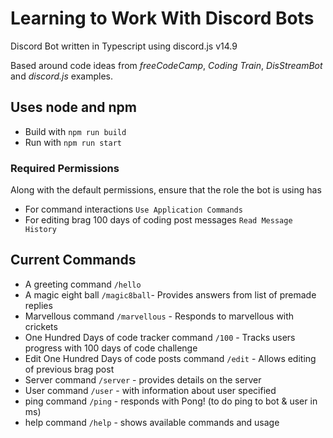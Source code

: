 # Learning to Work With Discord Bots

Discord Bot written in Typescript using discord.js v14.9

Based around code ideas from *freeCodeCamp*, *Coding Train*, *DisStreamBot* and *discord.js* examples.

## Uses node and npm
- Build with `npm run build`
- Run with `npm run start`

### Required Permissions
Along with the default permissions, ensure that the role the bot is using has
- For command interactions `Use Application Commands`
- For editing brag 100 days of coding post messages `Read Message History`

## Current Commands
- A greeting command `/hello`
- A magic eight ball `/magic8ball`- Provides answers from list of premade replies
- Marvellous command `/marvellous` - Responds to marvellous with crickets
- One Hundred Days of code tracker command `/100` - Tracks users progress with 100 days of code challenge
- Edit One Hundred Days of code posts command `/edit` - Allows editing of previous brag post
- Server command `/server` - provides details on the server
- User command `/user` - with information about user specified
- ping command `/ping` - responds with Pong! (to do ping to bot & user in ms)
- help command `/help` - shows available commands and usage